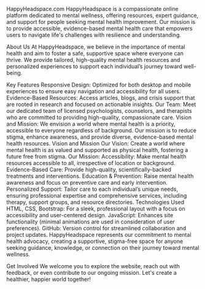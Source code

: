 HappyHeadspace.com
HappyHeadspace is a compassionate online platform dedicated to mental wellness, offering resources, expert guidance, and support for people seeking mental health improvement. Our mission is to provide accessible, evidence-based mental health care that empowers users to navigate life's challenges with resilience and understanding.

About Us
At HappyHeadspace, we believe in the importance of mental health and aim to foster a safe, supportive space where everyone can thrive. We provide tailored, high-quality mental health resources and personalized experiences to support each individual’s journey toward well-being.

Key Features
Responsive Design: Optimized for both desktop and mobile experiences to ensure easy navigation and accessibility for all users.
Evidence-Based Resources: Access articles, blogs, and crisis support that are rooted in research and focused on actionable insights.
Our Team: Meet our dedicated team of licensed psychologists, counselors, and therapists who are committed to providing high-quality, compassionate care.
Vision and Mission: We envision a world where mental health is a priority, accessible to everyone regardless of background. Our mission is to reduce stigma, enhance awareness, and provide diverse, evidence-based mental health resources.
Vision and Mission
Our Vision: Create a world where mental health is as valued and supported as physical health, fostering a future free from stigma.
Our Mission:
Accessibility: Make mental health resources accessible to all, irrespective of location or background.
Evidence-Based Care: Provide high-quality, scientifically-backed treatments and interventions.
Education & Prevention: Raise mental health awareness and focus on preventive care and early intervention.
Personalized Support: Tailor care to each individual’s unique needs, ensuring professional expertise and comprehensive services, including therapy, support groups, and resource directories.
Technologies Used
HTML, CSS, Bootstrap: For a sleek, professional layout with a focus on accessibility and user-centered design.
JavaScript: Enhances site functionality (minimal animations are used in consideration of user preferences).
GitHub: Version control for streamlined collaboration and project updates.
HappyHeadspace represents our commitment to mental health advocacy, creating a supportive, stigma-free space for anyone seeking guidance, knowledge, or connection on their journey toward mental wellness.

Get Involved
We welcome you to explore the website, reach out with feedback, or even contribute to our ongoing mission. Let's create a healthier, happier world together!

